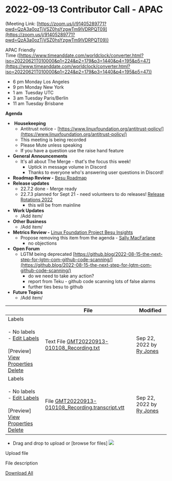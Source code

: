 # 2022-09-13 Contributor Call - APAC

(Meeting Link: ⁨[https://zoom.us/j/91405289771?pwd=QzA3a0ozTjVSZ0hsYzgwTm9lVDRPQT09](https://zoom.us/j/91405289771?pwd=QzA3a0ozTjVSZ0hsYzgwTm9lVDRPQT09))

APAC Friendly Time ([https://www.timeanddate.com/worldclock/converter.html?iso=20220621T010000&p1=224&p2=179&p3=1440&p4=195&p5=47](https://www.timeanddate.com/worldclock/converter.html?iso=20220621T010000&p1=224&p2=179&p3=1440&p4=195&p5=47))

- 6 pm Monday Los Angeles
- 9 pm Monday New York
- 1 am  Tuesday UTC
- 3 am Tuesday Paris/Berlin
- 11 am Tuesday Brisbane

**Agenda**

-  **Housekeeping**
  - Antitrust notice - [https://www.linuxfoundation.org/antitrust-policy/](https://www.linuxfoundation.org/antitrust-policy/)
  - This meeting is being recorded
  - Please Mute unless speaking
  - If you have a question use the raise hand feature
- **General Announcements**
  - It's all about The Merge - that's the focus this week! 
    - Uptick in message volume in Discord 
    - Thanks to everyone who's answering user questions in Discord!
- **Roadmap Review -** [Besu Roadmap](https://lf-hyperledger.atlassian.net/wiki/display/BESU/Roadmap)
- **Release updates**
  - 22.7.2 done - Merge ready
  - 22.7.3 planned for Sept 21 - need volunteers to do releases! [Release Rotations 2022](../../../../besu/developing-and-conventions/releasing/archive/release-rotations-2022.md)
    - this will be from mainline
- **Work Updates**
  - /Add item/
- **Other Business**  
  - /Add item/
- **Metrics Review -** [Linux Foundation Project Besu Insights](https://insights.lfx.linuxfoundation.org/projects/hyperledger%2Fbesu/dashboard;quicktime=time_filter_3Y)
  - Propose removing this item from the agenda - [Sally MacFarlane](https://lf-hyperledger.atlassian.net/wiki/people/5a98a5f381617c2a79536306?ref=confluence)
    - no objections
- **Open Forum**
  - LGTM being deprecated [https://github.blog/2022-08-15-the-next-step-for-lgtm-com-github-code-scanning/](https://github.blog/2022-08-15-the-next-step-for-lgtm-com-github-code-scanning/)
    - do we need to take any action?
    - report from Teku - github code scanning lots of false alarms
    - further ties besu to github
- **Future Topics**
  - /Add item/

   

|     | File | Modified |
| --- | --- | --- |
| Labels<br><br>- No labels<br>- [Edit Labels](#)<br><br>[Preview] [View](/wiki/download/attachments/22155802/GMT20220913-010108_Recording.txt?version=1) [Properties](/wiki/pages/editattachment.action?pageId=22155802&fileName=GMT20220913-010108_Recording.txt&isFromPageView=true) [Delete](/wiki/pages/confirmattachmentremoval.action?pageId=22155802&fileName=GMT20220913-010108_Recording.txt) | Text File [GMT20220913-010108\_Recording.txt](/wiki/download/attachments/22155802/GMT20220913-010108_Recording.txt?api=v2) | Sep 22, 2022 by [Ry Jones](/wiki/people/557058:078cecfc-fb17-4d9a-8759-b5b74efa6850) |
| Labels<br><br>- No labels<br>- [Edit Labels](#)<br><br>[Preview] [View](/wiki/download/attachments/22155802/GMT20220913-010108_Recording.transcript.vtt?version=1) [Properties](/wiki/pages/editattachment.action?pageId=22155802&fileName=GMT20220913-010108_Recording.transcript.vtt&isFromPageView=true) [Delete](/wiki/pages/confirmattachmentremoval.action?pageId=22155802&fileName=GMT20220913-010108_Recording.transcript.vtt) | File [GMT20220913-010108\_Recording.transcript.vtt](/wiki/download/attachments/22155802/GMT20220913-010108_Recording.transcript.vtt?api=v2) | Sep 22, 2022 by [Ry Jones](/wiki/people/557058:078cecfc-fb17-4d9a-8759-b5b74efa6850) |

- Drag and drop to upload or [browse for files] ![](/wiki/images/icons/wait.gif)

Upload file 

File description  

[Download All](/wiki/download/all_attachments?pageId=22155802)